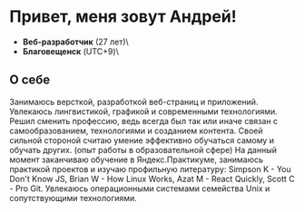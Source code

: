 # Привет, меня зовут Андрей!
- **Веб-разработчик** (27 лет)\
- **Благовещенск** (UTC+9)\
## О себе
Занимаюсь версткой, разработкой веб-страниц и приложений. Увлекаюсь лингвистикой, графикой и современными технологиями. Решил сменить профессию, ведь всегда был так или иначе связан с самообразованием, технологиями и созданием контента. Своей сильной стороной считаю умение эффективно обучаться самому и обучать других. (опыт работы в образовательной сфере) На данный момент заканчиваю обучение в Яндекс.Практикуме, занимаюсь практикой проектов и изучаю профильную литературу: Simpson K - You Don't Know JS, Brian W - How Linux Works, Azat M - React Quickly, Scott C - Pro Git. Увлекаюсь операционными системами семейства Unix и сопутствующими технологиями.
## 

